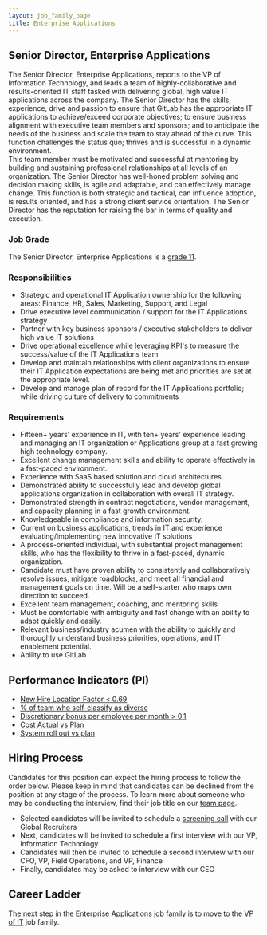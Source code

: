 ```yaml
---
layout: job_family_page
title: Enterprise Applications
---
```


## Senior Director, Enterprise Applications

The Senior Director, Enterprise Applications, reports to the VP of Information Technology, and leads a team of highly-collaborative and results-oriented IT staff tasked with delivering global, high value IT applications across the company. The Senior Director has the skills, experience, drive and passion to ensure that GitLab has the appropriate IT applications to achieve/exceed corporate objectives; to ensure business alignment with executive team members and sponsors; and to anticipate the needs of the business and scale the team to stay ahead of the curve. This function challenges the status quo; thrives and is successful in a dynamic environment.  
This team member must be motivated and successful at mentoring by building and sustaining professional relationships at all levels of an organization. The Senior Director has well-honed problem solving and decision making skills, is agile and adaptable, and can effectively manage change. This function is both strategic and tactical, can influence adoption, is results oriented, and has a strong client service orientation. The Senior Director has the reputation for raising the bar in terms of quality and execution.  

### Job Grade

The Senior Director, Enterprise Applications is a [grade 11](/handbook/total-rewards/compensation/compensation-calculator/#gitlab-job-grades). 

### Responsibilities

- Strategic and operational IT Application ownership for the following areas: Finance, HR, Sales, Marketing, Support, and Legal  
- Drive executive level communication / support for the IT Applications strategy  
- Partner with key business sponsors / executive stakeholders to deliver high value IT solutions  
- Drive operational excellence while leveraging KPI's to measure the success/value of the IT Applications team  
- Develop and maintain relationships with client organizations to ensure their IT Application expectations are being met and priorities are set at the appropriate level.  
- Develop and manage plan of record for the IT Applications portfolio; while driving culture of delivery to commitments  

### Requirements 

- Fifteen+ years’ experience in IT, with ten+ years' experience leading and managing an IT organization or Applications group at a fast growing high technology company.  
- Excellent change management skills and ability to operate effectively in a fast-paced environment.  
- Experience with SaaS based solution and cloud architectures.  
- Demonstrated ability to successfully lead and develop global applications organization in collaboration with overall IT strategy.  
- Demonstrated strength in contract negotiations, vendor management, and capacity planning in a fast growth environment.  
- Knowledgeable in compliance and information security.  
- Current on business applications, trends in IT and experience evaluating/implementing new innovative IT solutions  
- A process-oriented individual, with substantial project management skills, who has the flexibility to thrive in a fast-paced, dynamic organization.  
- Candidate must have proven ability to consistently and collaboratively resolve issues, mitigate roadblocks, and meet all financial and management goals on time. Will be a self-starter who maps own direction to succeed.  
- Excellent team management, coaching, and mentoring skills  
- Must be comfortable with ambiguity and fast change with an ability to adapt quickly and easily.  
- Relevant business/industry acumen with the ability to quickly and thoroughly understand business priorities, operations, and IT enablement potential.
- Ability to use GitLab

## Performance Indicators (PI)

*  [New Hire Location Factor < 0.69](/handbook/business-ops/metrics/#new-hire-location-factor--069)
*  [% of team who self-classify as diverse](/handbook/business-ops/metrics/#percent--of-team-who-self-classify-as-diverse)
*  [Discretionary bonus per employee per month > 0.1](/handbook/business-ops/metrics/#discretionary-bonus-per-employee-per-month--01)
*  [Cost Actual vs Plan](/handbook/business-ops/metrics/#cost-actual-vs-plan)
*  [System roll out vs plan](/handbook/business-ops/metrics/#system-roll-out-vs-plan)

## Hiring Process

Candidates for this position can expect the hiring process to follow the order below. Please keep in mind that candidates can be declined from the position at any stage of the process. To learn more about someone who may be conducting the interview, find their job title on our [team page](/company/team).

* Selected candidates will be invited to schedule a [screening call](/handbook/hiring/#screening-call) with our Global Recruiters
* Next, candidates will be invited to schedule a first interview with our VP, Information Technology
* Candidates will then be invited to schedule a second interview with our CFO, VP, Field Operations, and VP, Finance
* Finally, candidates may be asked to interview with our CEO

## Career Ladder

The next step in the Enterprise Applications job family is to move to the [VP of IT](/job-families/finance/VP-Information-Technology) job family. 

